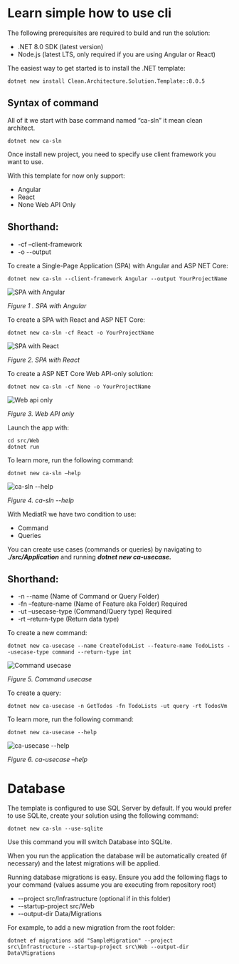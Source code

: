 # Learn simple how to use cli

The following prerequisites are required to build and run the solution:

- .NET 8.0 SDK (latest version)
- Node.js (latest LTS, only required if you are using Angular or React)

The easiest way to get started is to install the .NET template:

```
dotnet new install Clean.Architecture.Solution.Template::8.0.5
```

## Syntax of command

All of it we start with base command named “ca-sln” it mean clean architect.

```
dotnet new ca-sln
```

Once install new project, you need to specify use client framework you want to use.

With this template for now only support:

- Angular
- React
- None Web API Only

## Shorthand:

- -cf –client-framework
- -o --output

To create a Single-Page Application (SPA) with Angular and ASP NET Core:

```
dotnet new ca-sln --client-framework Angular --output YourProjectName
```
![SPA with Angular](images/860ba2a2-54f8-4e76-a3e9-41c401bee8c1.png)

_Figure 1 . SPA with Angular_

To create a SPA with React and ASP NET Core:

```
dotnet new ca-sln -cf React -o YourProjectName
```

![SPA with React](images/2f8b210e-2112-4fd4-8265-1da2979a1149.png)

_Figure 2. SPA with React_

To create a ASP NET Core Web API-only solution:

```
dotnet new ca-sln -cf None -o YourProjectName
```
![Web api only](images/1fb8e9a5-ff64-4215-a4de-1e95b9d7e7c8.png)

_Figure 3. Web API only_

Launch the app with:

```
cd src/Web
dotnet run
```
To learn more, run the following command:

```
dotnet new ca-sln –help
```
![ca-sln --help](images/c793344d-e4bd-4aee-be59-92b6dc047751.png)

_Figure 4. ca-sln --help_

With MediatR we have two condition to use:

* Command
* Queries

You can create use cases (commands or queries) by navigating to  **_./src/Application_** and running **_dotnet new ca-usecase._**

## Shorthand:

* -n --name (Name of Command or Query Folder)
* -fn –feature-name (Name of Feature aka Folder) Required
* -ut –usecase-type (Command/Query type) Required
* -rt –return-type (Return data type)

To create a new command:

```
dotnet new ca-usecase --name CreateTodoList --feature-name TodoLists --usecase-type command --return-type int
```
![Command usecase](images/d56c6871-d1ca-4b7b-b233-043f3b2cd181.png)

_Figure 5. Command usecase_

To create a query:

```
dotnet new ca-usecase -n GetTodos -fn TodoLists -ut query -rt TodosVm
```
To learn more, run the following command:

```
dotnet new ca-usecase --help
```
![ca-usecase --help](images/a6dbaf79-4397-4eda-bf58-69af655bb294.png)

_Figure 6. ca-usecase –help_

# Database

The template is configured to use SQL Server by default. If you would prefer to use SQLite, create your solution using the following command:

```
dotnet new ca-sln --use-sqlite
```
Use this command you will switch Database into SQLite.

When you run the application the database will be automatically created (if necessary) and the latest migrations will be applied.

Running database migrations is easy. Ensure you add the following flags to your command (values assume you are executing from repository root)

* --project src/Infrastructure (optional if in this folder)
* --startup-project src/Web
* --output-dir Data/Migrations

For example, to add a new migration from the root folder:

```
dotnet ef migrations add "SampleMigration" --project src\Infrastructure --startup-project src\Web --output-dir Data\Migrations
```